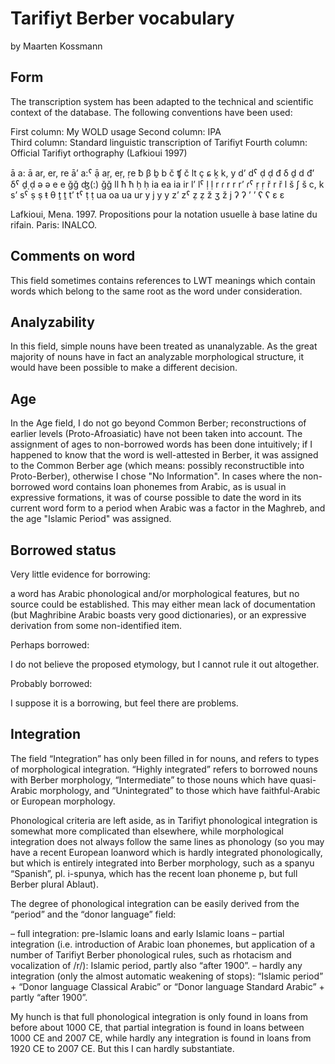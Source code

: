 # Tarifiyt Berber vocabulary

by Maarten Kossmann

## Form

The transcription system has been adapted to the technical and scientific context of the database. The following conventions have been used:

First column: My WOLD usage	
Second column: IPA	
Third column: Standard linguistic transcription of Tarifiyt	
Fourth column: Official Tarifiyt orthography (Lafkioui 1997)

ā	a:	ā	ar, er, re
ā’	a:ˁ	ạ̄	aṛ, eṛ, ṛe
ƀ	β	ḇ	b
č	ʧ	č	lt
ç	ɕ	ḵ	k, y 
d’	dˁ	ḍ	ḍ
đ	δ	ḏ	d
đ’	δˁ	ḏ̣	ḍ
ə	ə	e	e
ǧǧ	ʤ(:)	ǧǧ	ll
ħ	ħ	ḥ	ḥ 
ia	ea	ia	ir
l’	lˁ	ḷ	ḷ
r	ɾ	r	r
r’ 	ɾˁ	ṛ	ṛ
ř	r	ř	l
š	ʃ	š	c, k
s’	sˁ	ṣ	ṣ
ŧ	θ	ṯ	ṯ
t’	tˁ	ṭ	ṭ
ua	oa	ua	ur
y	j	y	y
z’	zˁ	ẓ	ẓ
ž	ʒ	ž	j
ʔ	ʔ	’	’
ʕ	ʕ	ɛ	ɛ

Lafkioui, Mena. 1997. Propositions pour la notation usuelle à base latine du rifain. Paris: INALCO.

## Comments on word

This field sometimes contains references to LWT meanings which contain words which belong to the same root as the word under consideration.

## Analyzability

In this field, simple nouns have been treated as unanalyzable. As the great majority of nouns have in fact an analyzable morphological structure, it would have been possible to make a different decision.

## Age

In the Age field, I do not go beyond Common Berber; reconstructions of earlier levels (Proto-Afroasiatic) have not been taken into account. The assignment of ages to non-borrowed words has been done intuitively; if I happened to know that the word is well-attested in Berber, it was assigned to the Common Berber age (which means: possibly reconstructible into Proto-Berber), otherwise I chose "No Information". In cases where the non-borrowed word contains loan phonemes from Arabic, as is usual in expressive formations, it was of course possible to date the word in its current word form to a period when Arabic was a factor in the Maghreb, and the age "Islamic Period" was assigned.

## Borrowed status

Very little evidence for borrowing: 

a word has Arabic phonological and/or morphological features, but no source could be established. This may either mean lack of documentation (but Maghribine Arabic boasts very good dictionaries), or an expressive derivation from some non-identified item.

Perhaps borrowed:

I do not believe the proposed etymology, but I cannot rule it out altogether.

Probably borrowed:

I suppose it is a borrowing, but feel there are problems.

## Integration

The field “Integration” has only been filled in for nouns, and refers to types of morphological integration. “Highly integrated” refers to borrowed nouns with Berber morphology, “Intermediate” to those nouns which have quasi-Arabic morphology, and “Unintegrated” to those which have faithful-Arabic or European morphology.

Phonological criteria are left aside, as in Tarifiyt phonological integration is somewhat more complicated than elsewhere, while morphological integration does not always follow the same lines as phonology (so you may have a recent European loanword which is hardly integrated phonologically, but which is entirely integrated into Berber morphology, such as a spanyu “Spanish”, pl. i-spunya, which has the recent loan phoneme p, but full Berber plural Ablaut).

The degree of phonological integration can be easily derived from the “period” and the “donor language” field:

– full integration: pre-Islamic loans and early Islamic loans
– partial integration (i.e. introduction of Arabic loan phonemes, but application of a number of Tarifiyt Berber phonological rules, such as rhotacism and vocalization of /r/): Islamic period, partly also “after 1900”.
– hardly any integration (only the almost automatic weakening of stops): “Islamic period” + “Donor language Classical Arabic” or “Donor language Standard Arabic” + partly “after 1900”.

My hunch is that full phonological integration is only found in loans from before about 1000 CE, that partial integration is found in loans between 1000 CE and 2007 CE, while hardly any integration is found in loans from 1920 CE to 2007 CE. But this I can hardly substantiate.

